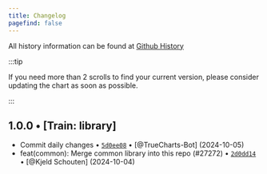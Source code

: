 ```yaml
---
title: Changelog
pagefind: false
---
```


All history information can be found at [Github History](https://github.com/truecharts/charts/commits/master/charts/library/common-test)

:::tip

If you need more than 2 scrolls to find your current version, please consider updating the chart as soon as possible.

:::

## 1.0.0 • [Train: library]

- Commit daily changes • [`5d0ee08`](https://github.com/truecharts/charts/commit/5d0ee089a10225033cfdd3eb71be74bc39e2ca58) • [@TrueCharts-Bot] (2024-10-05)
- feat(common): Merge common library into this repo (#27272) • [`2d0dd14`](https://github.com/truecharts/charts/commit/2d0dd14947bfb0240e2624afecca3f2fad65f268) • [@Kjeld Schouten] (2024-10-04)
